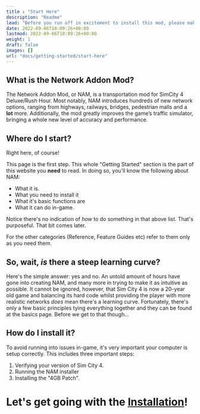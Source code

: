 ```yaml
---
title : "Start Here"
description: "Readme"
lead: "Before you run off in excitement to install this mod, please make sure to read this section first, to ensure the best experience."
date: 2022-09-06T10:09:26+00:00
lastmod: 2022-09-06T10:09:26+00:00
weight: 1
draft: false
images: []
url: "docs/getting-started/start-here"
---
```


## What is the Network Addon Mod?

The Network Addon Mod, or NAM, is a transportation mod for SimCity 4 Deluxe/Rush Hour. 
Most notably, NAM introduces hundreds of new network options, ranging from highways, railways, bridges, pedestrian malls and a **lot** more. 
Additionally, the mod greatly improves the game’s traffic simulator, bringing a whole new level of accuracy and performance. 

## Where do I start?

Right here, of course!

This page is the first step. This whole "Getting Started" section is the part of this website you **need** to read. In doing so, you'll know the following about NAM:

- What it is.
- What you need to install it
- What it's basic functions are
- What it can do in-game.

Notice there's no indication of _how_ to do something in that above list. That's purposeful. That bit comes later.

For the other categories (Reference, Feature Guides etc) refer to them only as you need them.

## So, wait, _is_ there a steep learning curve?

Here's the simple answer: yes and no. An untold amount of hours have gone into creating NAM, and many more in trying to make it as intuitive as possible. It cannot be ignored, however, that Sim City 4 is now a 20-year old game and balancing its hard code whilst providing the player with more realistic networks _does_ mean there's a learning curve. Fortunately, there's only a few basic principles tying everything together and they can be found at the basics page. Before we get to that though...

## How do I install it?

To avoid running into issues in-game, it's very important your computer is setup correctly. This includes three important steps:

1. Verifying your version of Sim City 4.
2. Running the NAM installer
3. Installing the "4GB Patch".

# Let's get going with the [Installation](/docs/getting-started/installation)!
